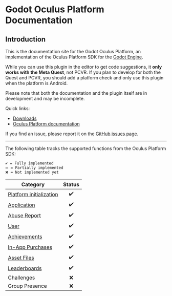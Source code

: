 # Godot Oculus Platform Documentation

## Introduction

This is the documentation site for the Godot Oculus Platform, an implementation of the Oculus Platform SDK for the [Godot Engine](https://godotengine.org).

While you can use this plugin in the editor to get code suggestions, it **only works with the Meta Quest**, not PCVR. If you plan to develop for both the Quest and PCVR, you should add a platform check and only use this plugin when the platform is Android.

Please note that both the documentation and the plugin itself are in development and may be incomplete.

Quick links:

- [Downloads](/godot_oculus_platform/download/)
- [Oculus Platform documentation](https://developer.oculus.com/documentation/native/ps-platform-intro/)

If you find an issue, please report it on the [GitHub issues page](https://github.com/decacis/godot_oculus_platform/issues).

-----

The following table tracks the supported functions from the Oculus Platform SDK:
```
✔️ = Fully implemented
➖ = Partially implemented
❌ = Not implemented yet
```

| Category                                                                    | Status |
|-----------------------------------------------------------------------------|:------:|
| [Platform initialization](/godot_oculus_platform/functions/initialization/) |   ✔️   |
| [Application](/godot_oculus_platform/functions/application/)                |   ✔️   |
| [Abuse Report](/godot_oculus_platform/functions/abuse-report/)              |   ✔️   |
| [User](/godot_oculus_platform/functions/user/)                              |   ✔️   |
| [Achievements](/godot_oculus_platform/functions/achievements/)              |   ✔️   |
| [In-App Purchases](/godot_oculus_platform/functions/in-app-purchases/)      |   ✔️   |
| [Asset Files](/godot_oculus_platform/functions/asset-files/)                |   ✔️   |
| [Leaderboards](/godot_oculus_platform/functions/leaderboards/)              |   ✔️   |
| Challenges                                                                  |   ❌   |
| Group Presence                                                              |   ❌   |
